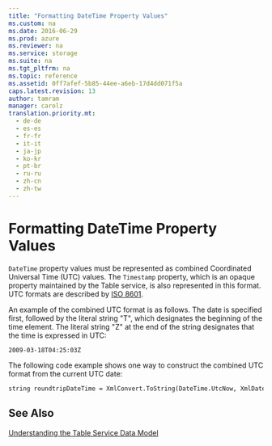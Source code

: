 ```yaml
---
title: "Formatting DateTime Property Values"
ms.custom: na
ms.date: 2016-06-29
ms.prod: azure
ms.reviewer: na
ms.service: storage
ms.suite: na
ms.tgt_pltfrm: na
ms.topic: reference
ms.assetid: 0ff7afef-5b85-44ee-a6eb-17d4dd071f5a
caps.latest.revision: 13
author: tamram
manager: carolz
translation.priority.mt: 
  - de-de
  - es-es
  - fr-fr
  - it-it
  - ja-jp
  - ko-kr
  - pt-br
  - ru-ru
  - zh-cn
  - zh-tw
---
```

# Formatting DateTime Property Values
`DateTime` property values must be represented as combined Coordinated Universal Time (UTC) values. The `Timestamp` property, which is an opaque property maintained by the Table service, is also represented in this format. UTC formats are described by [ISO 8601](http://go.microsoft.com/fwlink/?LinkId=156016).  
  
 An example of the combined UTC format is as follows. The date is specified first, followed by the literal string "T", which designates the beginning of the time element. The literal string "Z" at the end of the string designates that the time is expressed in UTC:  
  
```  
2009-03-18T04:25:03Z  
```  
  
 The following code example shows one way to construct the combined UTC format from the current UTC date:  
  
```  
string roundtripDateTime = XmlConvert.ToString(DateTime.UtcNow, XmlDateTimeSerializationMode.RoundtripKind);  
```  
  
## See Also  
 [Understanding the Table Service Data Model](Understanding-the-Table-Service-Data-Model.md)
